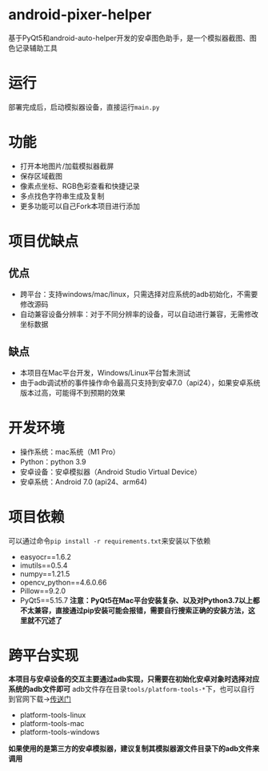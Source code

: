 # android-pixer-helper
基于PyQt5和android-auto-helper开发的安卓图色助手，是一个模拟器截图、图色记录辅助工具
# 运行
部署完成后，启动模拟器设备，直接运行`main.py`
# 功能
- 打开本地图片/加载模拟器截屏
- 保存区域截图
- 像素点坐标、RGB色彩查看和快捷记录
- 多点找色字符串生成及复制
- 更多功能可以自己Fork本项目进行添加
# 项目优缺点
## 优点
- 跨平台：支持windows/mac/linux，只需选择对应系统的adb初始化，不需要修改源码
- 自动兼容设备分辨率：对于不同分辨率的设备，可以自动进行兼容，无需修改坐标数据
## 缺点
- 本项目在Mac平台开发，Windows/Linux平台暂未测试
- 由于adb调试桥的事件操作命令最高只支持到安卓7.0（api24），如果安卓系统版本过高，可能得不到预期的效果
# 开发环境
- 操作系统：mac系统（M1 Pro）
- Python：python 3.9
- 安卓设备：安卓模拟器（Android Studio Virtual Device）
- 安卓系统：Android 7.0 (api24、arm64)
# 项目依赖
可以通过命令`pip install -r requirements.txt`来安装以下依赖
- easyocr==1.6.2
- imutils==0.5.4
- numpy==1.21.5
- opencv_python==4.6.0.66
- Pillow==9.2.0
- PyQt5==5.15.7
**注意：PyQt5在Mac平台安装复杂、以及对Python3.7以上都不太兼容，直接通过pip安装可能会报错，需要自行搜索正确的安装方法，这里就不冗述了**
# 跨平台实现
**本项目与安卓设备的交互主要通过adb实现，只需要在初始化安卓对象时选择对应系统的adb文件即可**
adb文件存在目录`tools/platform-tools-*`下，也可以自行到官网下载->[传送门](https://developer.android.com/studio/command-line/adb)
- platform-tools-linux
- platform-tools-mac
- platform-tools-windows

**如果使用的是第三方的安卓模拟器，建议复制其模拟器源文件目录下的adb文件来调用**